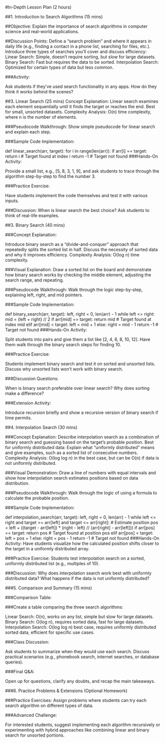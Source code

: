 #In-Depth Lesson Plan (2 hours)

##1. Introduction to Search Algorithms (15 mins)

##Objective: Explain the importance of search algorithms in computer science and real-world applications.

##Discussion Points: Define a “search problem” and where it appears in daily life (e.g., finding a contact in a phone list, searching for files, etc.). Introduce three types of searches you’ll cover and discuss efficiency: Linear Search: Simple, doesn’t require sorting, but slow for large datasets. Binary Search: Fast but requires the data to be sorted. Interpolation Search: Optimized for certain types of data but less common.

###Activity:

Ask students if they’ve used search functionality in any apps. How do they think it works behind the scenes?

##3. Linear Search (25 mins) Concept Explanation: Linear search examines each element sequentially until it finds the target or reaches the end. Best for small, unsorted datasets. Complexity Analysis: O(n) time complexity, where n is the number of elements.

###Pseudocode Walkthrough: Show simple pseudocode for linear search and explain each step.

###Sample Code Implementation:

def linear_search(arr, target):
    for i in range(len(arr)):
        if arr[i] == target:
            return i  # Target found at index i
    return -1  # Target not found
###Hands-On Activity:

Provide a small list, e.g., [5, 8, 3, 1, 9], and ask students to trace through the algorithm step-by-step to find the number 3.

###Practice Exercise:

Have students implement the code themselves and test it with various inputs.

###Discussion: When is linear search the best choice? Ask students to think of real-life examples.

##3. Binary Search (40 mins)

###Concept Explanation:

Introduce binary search as a “divide-and-conquer” approach that repeatedly splits the sorted list in half. Discuss the necessity of sorted data and why it improves efficiency. Complexity Analysis: O(log n) time complexity.

###Visual Explanation: Draw a sorted list on the board and demonstrate how binary search works by checking the middle element, adjusting the search range, and repeating.

###Pseudocode Walkthrough: Walk through the logic step-by-step, explaining left, right, and mid pointers.

###Sample Code Implementation:

def binary_search(arr, target):
    left, right = 0, len(arr) - 1
    while left <= right:
        mid = (left + right) // 2
        if arr[mid] == target:
            return mid  # Target found at index mid
        elif arr[mid] < target:
            left = mid + 1
        else:
            right = mid - 1
    return -1  # Target not found
###Hands-On Activity:

Split students into pairs and give them a list like [2, 4, 6, 8, 10, 12]. Have them walk through the binary search steps for finding 10.

###Practice Exercise:

Students implement binary search and test it on sorted and unsorted lists. Discuss why unsorted lists won’t work with binary search.

###Discussion Questions:

When is binary search preferable over linear search? Why does sorting make a difference?

###Extension Activity:

Introduce recursion briefly and show a recursive version of binary search if time permits.

##4. Interpolation Search (30 mins)

###Concept Explanation: Describe interpolation search as a combination of binary search and guessing based on the target’s probable position. Best for uniformly distributed data: Explain what “uniformly distributed” means and give examples, such as a sorted list of consecutive numbers. Complexity Analysis: O(log log n) in the best case, but can be O(n) if data is not uniformly distributed.

###Visual Demonstration: Draw a line of numbers with equal intervals and show how interpolation search estimates positions based on data distribution.

###Pseudocode Walkthrough: Walk through the logic of using a formula to calculate the probable position.

###Sample Code Implementation:

def interpolation_search(arr, target):
    left, right = 0, len(arr) - 1
    while left <= right and target >= arr[left] and target <= arr[right]:
        # Estimate position
        pos = left + ((target - arr[left]) * (right - left) // (arr[right] - arr[left]))
        if arr[pos] == target:
            return pos  # Target found at position pos
        elif arr[pos] < target:
            left = pos + 1
        else:
            right = pos - 1
    return -1  # Target not found
###Hands-On Activity: Have students visualize how the calculated position shifts closer to the target in a uniformly distributed array.

###Practice Exercise: Students test interpolation search on a sorted, uniformly distributed list (e.g., multiples of 10).

###Discussion: Why does interpolation search work best with uniformly distributed data? What happens if the data is not uniformly distributed?

###5. Comparison and Summary (15 mins)

###Comparison Table:

###Create a table comparing the three search algorithms:

Linear Search: O(n), works on any list, simple but slow for large datasets. Binary Search: O(log n), requires sorted data, fast for large datasets. Interpolation Search: O(log log n) best case, requires uniformly distributed sorted data, efficient for specific use cases.

###Class Discussion:

Ask students to summarize when they would use each search. Discuss practical scenarios (e.g., phonebook search, internet searches, or database queries).

###Final Q&A:

Open up for questions, clarify any doubts, and recap the main takeaways.

###6. Practice Problems & Extensions (Optional Homework)

###Practice Exercises: Assign problems where students can try each search algorithm on different types of data.

###Advanced Challenge:

For interested students, suggest implementing each algorithm recursively or experimenting with hybrid approaches like combining linear and binary search for unsorted portions.